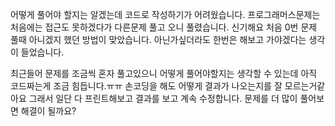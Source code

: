 어떻게 풀어야 할지는 알겠는데 코드로 작성하기가 어려웠습니다.
프로그래머스문제는 처음에는 접근도 못하겠다가 다른문제 풀고 오니 풀렸습니다. 신기해요
처음 0번 문제 풀때 아니겠지 했던 방법이 맞았습니다.
아닌가싶더라도 한번은 해보고 가야겠다는 생각이 들었습니다.

최근들어 문제를 조금씩 혼자 풀고있으니 어떻게 풀어야할지는 생각할 수 있는데 아직 코드짜는게 조금 힘듭니다.ㅠㅠ 손코딩을 해도 어떻게 결과가 나오는지를 잘 모르는거같아요
그래서 일단 다 프린트해보고 결과를 보고 계속 수정합니다.
문제를 더 많이 풀어보면 해결이 될까요? 
